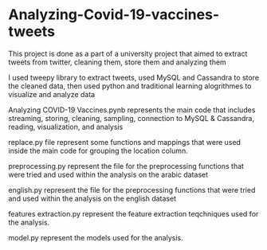 # Analyzing-Covid-19-vaccines-tweets
This project is done as a part of a university project that aimed to extract tweets from twitter, cleaning them, store them and analyzing them

I used tweepy library to extract tweets, used MySQL and Cassandra to store the cleaned data, then used python and traditional learning alogrithmes to visualize and analyze data



Analyzing COVID-19 Vaccines.pynb represents the main code that includes streaming, storing, cleaning, sampling, connection to MySQL & Cassandra,
reading, visualization, and analysis

replace.py file represent some functions and mappings that were used inside the main code for grouping the location column. 

preprocessing.py represent the file for the preprocessing functions that were tried and used within the analysis on the arabic dataset

english.py represent the file for the preprocessing functions that were tried and used within the analysis on the english dataset

features extraction.py represent the feature extraction teqchniques used for the analysis.

model.py represent the models used for the analysis.
